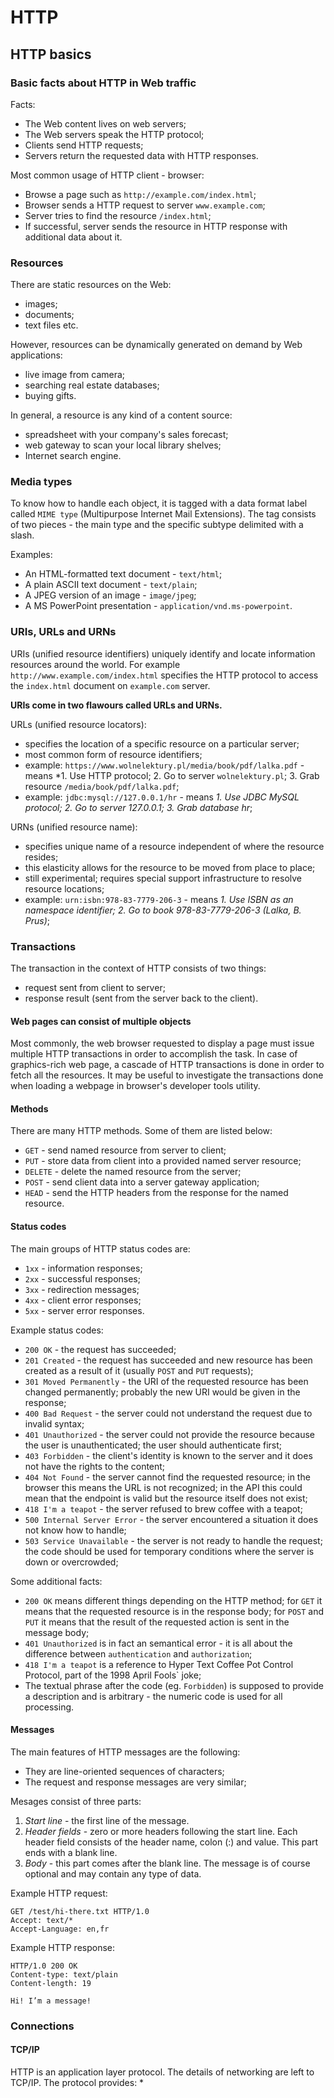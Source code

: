 # HTTP

## HTTP basics

### Basic facts about HTTP in Web traffic

Facts:
* The Web content lives on web servers;
* The Web servers speak the HTTP protocol;
* Clients send HTTP requests;
* Servers return the requested data with HTTP responses.

Most common usage of HTTP client - browser:
* Browse a page such as `http://example.com/index.html`;
* Browser sends a HTTP request to server `www.example.com`;
* Server tries to find the resource `/index.html`;
* If successful, server sends the resource in HTTP response with additional data about it.

### Resources

There are static resources on the Web:
* images;
* documents;
* text files etc.

However, resources can be dynamically generated on demand by Web applications:
* live image from camera;
* searching real estate databases;
* buying gifts.

In general, a resource is any kind of a content source:
* spreadsheet with your company's sales forecast;
* web gateway to scan your local library shelves;
* Internet search engine.

### Media types

To know how to handle each object, it is tagged with a data format label called `MIME type` (Multipurpose Internet Mail Extensions).
The tag consists of two pieces - the main type and the specific subtype delimited with a slash.

Examples:
* An HTML-formatted text document - `text/html`;
* A plain ASCII text document - `text/plain`;
* A JPEG version of an image - `image/jpeg`;
* A MS PowerPoint presentation - `application/vnd.ms-powerpoint`.

### URIs, URLs and URNs

URIs (unified resource identifiers) uniquely identify and locate information resources around the world.
For example `http://www.example.com/index.html` specifies the HTTP protocol to access the `index.html` document on `example.com` server.

**URIs come in two flawours called URLs and URNs.**

URLs (unified resource locators):
* specifies the location of a specific resource on a particular server;
* most common form of resource identifiers;
* example: `https://www.wolnelektury.pl/media/book/pdf/lalka.pdf` - means *1. Use HTTP protocol; 2. Go to server `wolnelektury.pl`; 3. Grab resource `/media/book/pdf/lalka.pdf`;
* example: `jdbc:mysql://127.0.0.1/hr` - means *1. Use JDBC MySQL protocol; 2. Go to server 127.0.0.1; 3. Grab database hr*;

URNs (unified resource name):
* specifies unique name of a resource independent of where the resource resides;
* this elasticity allows for the resource to be moved from place to place;
* still experimental; requires special support infrastructure to resolve resource locations;
* example: `urn:isbn:978-83-7779-206-3` - means *1. Use ISBN as an namespace identifier; 2. Go to book 978-83-7779-206-3 (Lalka, B. Prus)*;

### Transactions

The transaction in the context of HTTP consists of two things:
* request sent from client to server;
* response result (sent from the server back to the client).

#### Web pages can consist of multiple objects

Most commonly, the web browser requested to display a page must issue multiple HTTP transactions in order to accomplish the task.
In case of graphics-rich web page, a cascade of HTTP transactions is done in order to fetch all the resources.
It may be useful to investigate the transactions done when loading a webpage in browser's developer tools utility.

#### Methods

There are many HTTP methods.
Some of them are listed below:
* `GET` - send named resource from server to client;
* `PUT` - store data from client into a provided named server resource;
* `DELETE` - delete the named resource from the server;
* `POST` - send client data into a server gateway application;
* `HEAD` - send the HTTP headers from the response for the named resource.

#### Status codes

The main groups of HTTP status codes are:
* `1xx` - information responses;
* `2xx` - successful responses;
* `3xx` - redirection messages;
* `4xx` - client error responses;
* `5xx` - server error responses.

Example status codes:
* `200 OK` - the request has succeeded;
* `201 Created` - the request has succeeded and new resource has been created as a result of it (usually `POST` and `PUT` requests);
* `301 Moved Permanently` - the URI of the requested resource has been changed permanently; probably the new URI would be given in the response;
* `400 Bad Request` - the server could not understand the request due to invalid syntax;
* `401 Unauthorized` - the server could not provide the resource because the user is unauthenticated; the user should authenticate first;
* `403 Forbidden` - the client's identity is known to the server and it does not have the rights to the content;
* `404 Not Found` - the server cannot find the requested resource; in the browser this means the URL is not recognized;
in the API this could mean that the endpoint is valid but the resource itself does not exist;
* `418 I'm a teapot` - the server refused to brew coffee with a teapot;
* `500 Internal Server Error` - the server encountered a situation it does not know how to handle;
* `503 Service Unavailable` - the server is not ready to handle the request;
the code should be used for temporary conditions where the server is down or overcrowded;

Some additional facts:
* `200 OK` means different things depending on the HTTP method; for `GET` it means that the requested resource is in the response body;
for `POST` and `PUT` it means that the result of the requested action is sent in the message body;
* `401 Unauthorized` is in fact an semantical error - it is all about the difference between `authentication` and `authorization`;
* `418 I'm a teapot` is a reference to Hyper Text Coffee Pot Control Protocol, part of the 1998 April Fools` joke;
* The textual phrase after the code (eg. `Forbidden`) is supposed to provide a description and is arbitrary - the numeric code is used for all processing.

#### Messages

The main features of HTTP messages are the following:
* They are line-oriented sequences of characters;
* The request and response messages are very similar;

Mesages consist of three parts:
1. *Start line* - the first line of the message.
2. *Header fields* - zero or more headers following the start line.
Each header field consists of the header name, colon (:) and value. This part ends with a blank line.
3. *Body* - this part comes after the blank line. The message is of course optional and may contain any type of data.

Example HTTP request:
```
GET /test/hi-there.txt HTTP/1.0
Accept: text/*
Accept-Language: en,fr

```

Example HTTP response:
```
HTTP/1.0 200 OK
Content-type: text/plain
Content-length: 19

Hi! I’m a message!
```

### Connections

#### TCP/IP

HTTP is an application layer protocol.
The details of networking are left to TCP/IP.
The protocol provides:
* 



